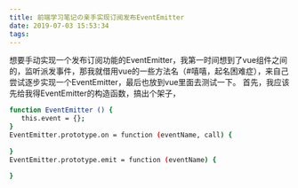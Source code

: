 ```yaml
---
title: 前端学习笔记の亲手实现订阅发布EventEmitter
date: 2019-07-03 15:53:34
tags:
---
```

想要手动实现一个发布订阅功能的EventEmitter，我第一时间想到了vue组件之间的，监听派发事件，那我就借用vue的一些方法名（#嘻嘻，起名困难症），来自己尝试逐步实现一个EventEmitter，最后也放到vue里面去测试一下。
首先，我应该先给我得EventEmitter的构造函数，搞出个架子，

``` bash
function EventEmitter () {
   this.event = {};
}
EventEmitter.prototype.on = function (eventName, call) {
        
}
EventEmitter.prototype.emit = function (eventName) {
        
}
```